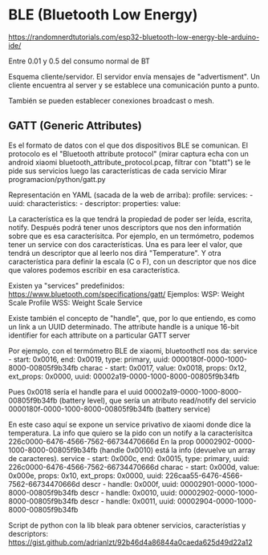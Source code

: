 # BLE (Bluetooth Low Energy)
https://randomnerdtutorials.com/esp32-bluetooth-low-energy-ble-arduino-ide/

Entre 0.01 y 0.5 del consumo normal de BT

Esquema cliente/servidor.
El servidor envía mensajes de "advertisment". Un cliente encuentra al server y se establece una comunicación punto a punto.

También se pueden establecer conexiones broadcast o mesh.

## GATT (Generic Attributes)
Es el formato de datos con el que dos dispositivos BLE se comunican.
El protocolo es el "Bluetooth attribute protocol" (mirar captura echa con un android xiaomi bluetooth_attribute_protocol.pcap, filtrar con "btatt")
  se le pide sus servicios
  luego las características de cada servicio
Mirar programacion/python/gatt.py

Representación en YAML (sacada de la web de arriba):
profile:
  services:
    - uuid:
      characteristics:
        - descriptor:
          properties:
          value:

La característica es la que tendrá la propiedad de poder ser leída, escrita, notify.
Después podrá tener unos descriptors que nos den informatión sobre que es esa caracterísitca.
Por ejemplo, en un termómetro, podemos tener un service con dos características.
Una es para leer el valor, que tendrá un descriptor que al leerlo nos dirá "Temperature".
Y otra característica para definir la escala (C o F), con un descriptor que nos dice que valores podemos escribir en esa característica.



Existen ya "services" predefinidos: https://www.bluetooth.com/specifications/gatt/
Ejemplos:
  WSP: Weight Scale Profile
  WSS: Weight Scale Service


Existe también el concepto de "handle", que, por lo que entiendo, es como un link a un UUID determinado.
The attribute handle is a unique 16-bit identifier for each attribute on a particular GATT server


Por ejemplo, con el termómetro BLE de xiaomi, bluetoothctl nos da:
service - start: 0x0016, end: 0x0019, type: primary, uuid: 0000180f-0000-1000-8000-00805f9b34fb
          charac - start: 0x0017, value: 0x0018, props: 0x12, ext_props: 0x0000, uuid: 00002a19-0000-1000-8000-00805f9b34fb

Pues 0x0018 sería el handle para el uuid 00002a19-0000-1000-8000-00805f9b34fb (battery level), que sería un atributo read/notify del servicio 0000180f-0000-1000-8000-00805f9b34fb (battery service)


En este caso aquí se expone un service privativo de xiaomi donde dice la temperatura.
La info que quiero se la pido con un notify a la caracterísitca 226c0000-6476-4566-7562-66734470666d
En la prop 00002902-0000-1000-8000-00805f9b34fb (handle 0x0010) está la info (devuelve un array de caracteres).
service - start: 0x000c, end: 0x0015, type: primary, uuid: 226c0000-6476-4566-7562-66734470666d
          charac - start: 0x000d, value: 0x000e, props: 0x10, ext_props: 0x0000, uuid: 226caa55-6476-4566-7562-66734470666d
                  descr - handle: 0x000f, uuid: 00002901-0000-1000-8000-00805f9b34fb
                  descr - handle: 0x0010, uuid: 00002902-0000-1000-8000-00805f9b34fb
                  descr - handle: 0x0011, uuid: 00002904-0000-1000-8000-00805f9b34fb



Script de python con la lib bleak para obtener servicios, característias y descriptors:
https://gist.github.com/adrianlzt/92b46d4a86844a0caeda625d49d22a12
